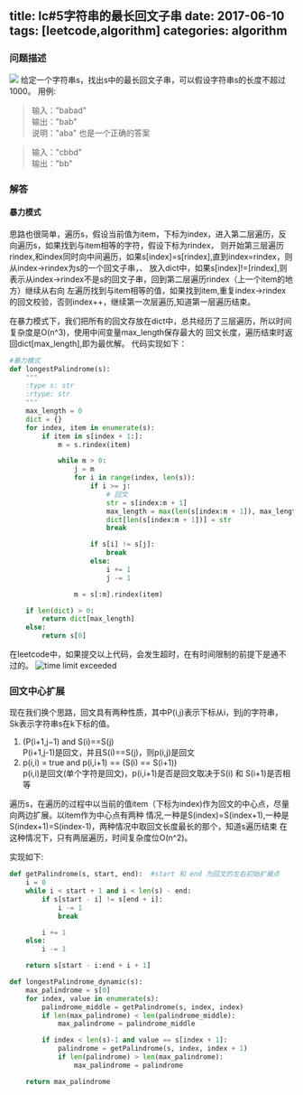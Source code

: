 title: lc#5字符串的最长回文子串
date: 2017-06-10
tags: [leetcode,algorithm]
categories: algorithm
---

### 问题描述
![](/images/palindromic.png)
给定一个字符串s，找出s中的最长回文子串，可以假设字符串s的长度不超过1000。
用例:
> 输入："babad" <br/>
  输出："bab"   <br/>
  说明："aba" 也是一个正确的答案
  
> 输入："cbbd" <br/>
  输出："bb"
  
### 解答
#### 暴力模式
思路也很简单，遍历s，假设当前值为item，下标为index，进入第二层遍历，反向遍历s，如果找到与item相等的字符，假设下标为rindex，
则开始第三层遍历rindex,和index同时向中间遍历，如果s[index]=s[rindex],直到index=rindex，则从index->rindex为s的一个回文子串，、
放入dict中，如果s[index]!=[rindex],则表示从index->rindex不是s的回文子串，回到第二层遍历rindex（上一个item的地方）继续从右向
左遍历找到与item相等的值，如果找到item,重复index->rindex的回文校验，否则index++，继续第一次层遍历,知道第一层遍历结束。

在暴力模式下，我们把所有的回文存放在dict中，总共经历了三层遍历，所以时间复杂度是O(n^3)，使用中间变量max_length保存最大的
回文长度，遍历结束时返回dict[max_length],即为最优解。
代码实现如下：
```python
#暴力模式
def longestPalindrome(s):
    """
    :type s: str
    :rtype: str
    """
    max_length = 0
    dict = {}
    for index, item in enumerate(s):
        if item in s[index + 1:]: 
            m = s.rindex(item)

            while m > 0:
                j = m
                for i in range(index, len(s)):
                    if i >= j:
                        # 回文
                        str = s[index:m + 1]
                        max_length = max(len(s[index:m + 1]), max_length)
                        dict[len(s[index:m + 1])] = str
                        break

                    if s[i] != s[j]:
                        break
                    else:
                        i += 1
                        j -= 1

                m = s[:m].rindex(item)

    if len(dict) > 0:
        return dict[max_length]
    else:
        return s[0]
```
在leetcode中，如果提交以上代码，会发生超时，在有时间限制的前提下是通不过的。
![time limit exceeded](/images/timelimit.png)

### 回文中心扩展
现在我们换个思路，回文具有两种性质，其中P(i,j)表示下标从i，到j的字符串，
Sk表示字符串s在k下标的值。
1. (P(i+1,j−1) and S(​i)==S​(j) <br/>
P(i+1,j-1)是回文，并且S(i)==S(j)，则p(i,j)是回文
2. p(i,i) = true and  p(i,i+1) == (S(i) == S(i+1)) <br/>
p(i,i)是回文(单个字符是回文)，p(i,i+1)是否是回文取决于S(i) 和 S(i+1)是否相等

遍历s，在遍历的过程中以当前的值item（下标为index)作为回文的中心点，尽量向两边扩展。以item作为中心点有两种
情况,一种是S(index)=S(index+1),一种是S(index+1)=S(index-1)，两种情况中取回文长度最长的那个，知道s遍历结束
在这种情况下，只有两层遍历，时间复杂度位O(n^2)。

实现如下:
```python
def getPalindrome(s, start, end):  #start 和 end 为回文的左右初始扩展点
    i = 0
    while i < start + 1 and i < len(s) - end:
        if s[start - i] != s[end + i]:
            i -= 1
            break

        i += 1
    else:
        i -= 1

    return s[start - i:end + i + 1]

def longestPalindrome_dynamic(s):
    max_palindrome = s[0]
    for index, value in enumerate(s):
        palindrome_middle = getPalindrome(s, index, index)
        if len(max_palindrome) < len(palindrome_middle):
            max_palindrome = palindrome_middle

        if index < len(s)-1 and value == s[index + 1]:
            palindrome = getPalindrome(s, index, index + 1)
            if len(palindrome) > len(max_palindrome):
                max_palindrome = palindrome

    return max_palindrome
```